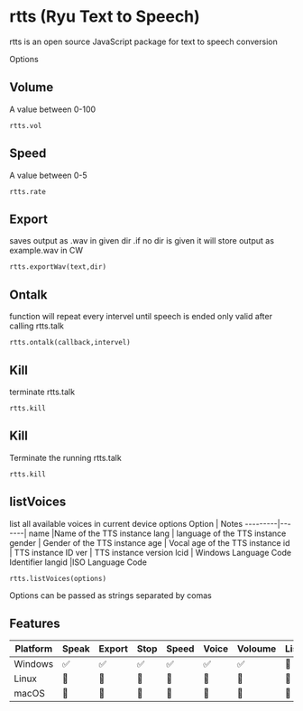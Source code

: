 # rtts (Ryu Text to Speech)


rtts is an open source JavaScript package for text to speech conversion

Options 

## Volume
A value between 0-100
```
rtts.vol
```
## Speed
A value between 0-5
```
rtts.rate
```
## Export
saves output as .wav in given dir .if no dir is given it will store output as example.wav in CW
```
rtts.exportWav(text,dir)
```
## Ontalk
function will repeat every intervel until speech is ended only valid after calling rtts.talk
```
rtts.ontalk(callback,intervel)
```
## Kill
terminate  rtts.talk
```
rtts.kill
```
## Kill
Terminate the running rtts.talk
```
rtts.kill
```
## listVoices
list all available voices in current device 
options
Option | Notes 
---------|-------|
name |Name of the TTS instance
lang | language of the TTS instance
gender | Gender of the  TTS instance 
age    | Vocal age of the  TTS instance
id     | TTS instance ID
ver    |  TTS instance version
lcid   | Windows Language Code Identifier
langid |ISO Language Code

```
rtts.listVoices(options) 
```
Options can be passed as strings separated by comas 


## Features 

Platform | Speak | Export | Stop | Speed | Voice | Voloume | List 
---------|-------|--------|------|-------|-------|----- |-----
Windows | :white_check_mark: | :white_check_mark: | :white_check_mark: | :white_check_mark: | :white_check_mark: | :white_check_mark: |  :no_entry_sign:
Linux   | :no_entry_sign: | :no_entry_sign:    | :no_entry_sign: | :no_entry_sign: | :no_entry_sign: | :no_entry_sign: | :no_entry_sign:
macOS  | :no_entry_sign: | :no_entry_sign: | :no_entry_sign: | :no_entry_sign: | :no_entry_sign: | :no_entry_sign: | :no_entry_sign:

